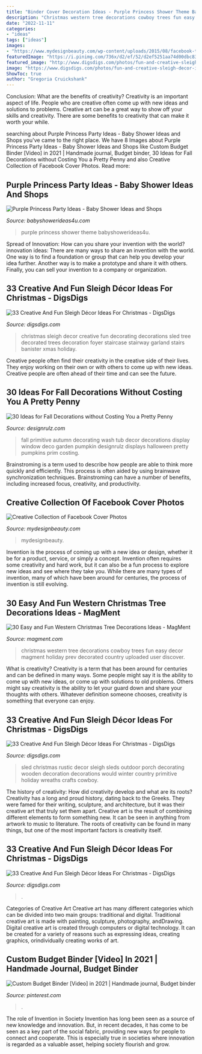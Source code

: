```yaml
---
title: "Binder Cover Decoration Ideas - Purple Princess Shower Theme Babyshowerideas4u"
description: "Christmas western tree decorations cowboy trees fun easy decor magment holiday prev decorated country uploaded user discover"
date: "2022-11-11"
categories:
- "ideas"
tags: ["ideas"]
images:
- "https://www.mydesignbeauty.com/wp-content/uploads/2015/08/facebook-timeline-cover-mydesignbeauty-5.png"
featuredImage: "https://i.pinimg.com/736x/d2/ef/52/d2ef5251aa74d00dbc83ccea096cb489.jpg"
featured_image: "http://www.digsdigs.com/photos/fun-and-creative-sleigh-decor-ideas-for-christmas-8.jpg"
image: "https://www.digsdigs.com/photos/fun-and-creative-sleigh-decor-ideas-for-christmas-11-554x776.jpg"
ShowToc: true
author: "Gregoria Cruickshank"
---
```



Conclusion: What are the benefits of creativity?
Creativity is an important aspect of life. People who are creative often come up with new ideas and solutions to problems. Creative art can be a great way to show off your skills and creativity. There are some benefits to creativity that can make it worth your while.

	

		
searching about Purple Princess Party Ideas - Baby Shower Ideas and Shops you've came to the right place. We have 8 Images about Purple Princess Party Ideas - Baby Shower Ideas and Shops like Custom Budget Binder [Video] in 2021 | Handmade journal, Budget binder, 30 Ideas for Fall Decorations without Costing You a Pretty Penny and also Creative Collection of Facebook Cover Photos. Read more:
		
    
## Purple Princess Party Ideas - Baby Shower Ideas And Shops

<img loading=lazy src="https://babyshowerideas4u.com/wp-content/uploads/2014/01/1488012_649662588413034_1978950162_n.jpg" onerror="this.onerror=null;this.src='https://tse4.mm.bing.net/th?id=OIP.eE-5mRDWDX-ZqIgWhWF1CAHaLH&amp;pid=15.1';" alt="Purple Princess Party Ideas - Baby Shower Ideas and Shops">

_Source: babyshowerideas4u.com_

>purple princess shower theme babyshowerideas4u. 

	

Spread of Innovation: How can you share your invention with the world?
innovation ideas: 
There are many ways to share an invention with the world. One way is to find a foundation or group that can help you develop your idea further. Another way is to make a prototype and share it with others. Finally, you can sell your invention to a company or organization.

    
## 33 Creative And Fun Sleigh Décor Ideas For Christmas - DigsDigs

<img loading=lazy src="http://www.digsdigs.com/photos/fun-and-creative-sleigh-decor-ideas-for-christmas-14-554x832.jpg" onerror="this.onerror=null;this.src='https://tse2.mm.bing.net/th?id=OIP.877Vbkw3p_7MS2z76sFMGQHaLH&amp;pid=15.1';" alt="33 Creative And Fun Sleigh Décor Ideas For Christmas - DigsDigs">

_Source: digsdigs.com_

>christmas sleigh decor creative fun decorating decorations sled tree decorated trees decoration foyer staircase stairway garland stairs banister xmas holiday. 

	

Creative people often find their creativity in the creative side of their lives. They enjoy working on their own or with others to come up with new ideas. Creative people are often ahead of their time and can see the future.

    
## 30 Ideas For Fall Decorations Without Costing You A Pretty Penny

<img loading=lazy src="http://cdn.designrulz.com/wp-content/uploads/2016/10/fall-decorattion-designrulz-21.jpg" onerror="this.onerror=null;this.src='https://tse3.mm.bing.net/th?id=OIP.bA72hTjZNYmfynKVItoZJAHaJ4&amp;pid=15.1';" alt="30 Ideas for Fall Decorations without Costing You a Pretty Penny">

_Source: designrulz.com_

>fall primitive autumn decorating wash tub decor decorations display window deco garden pumpkin designrulz displays halloween pretty pumpkins prim costing. 

	

Brainstroming is a term used to describe how people are able to think more quickly and efficiently. This process is often aided by using brainwave synchronization techniques. Brainstroming can have a number of benefits, including increased focus, creativity, and productivity.

    
## Creative Collection Of Facebook Cover Photos

<img loading=lazy src="https://www.mydesignbeauty.com/wp-content/uploads/2015/08/facebook-timeline-cover-mydesignbeauty-5.png" onerror="this.onerror=null;this.src='https://tse3.mm.bing.net/th?id=OIP.majM2Y2oyffAAVSC3lXHVAHaEj&amp;pid=15.1';" alt="Creative Collection of Facebook Cover Photos">

_Source: mydesignbeauty.com_

>mydesignbeauty. 

	

Invention is the process of coming up with a new idea or design, whether it be for a product, service, or simply a concept. Invention often requires some creativity and hard work, but it can also be a fun process to explore new ideas and see where they take you. While there are many types of invention, many of which have been around for centuries, the process of invention is still evolving.

    
## 30 Easy And Fun Western Christmas Tree Decorations Ideas - MagMent

<img loading=lazy src="http://magment.com/wp-content/uploads/2016/10/Cool-Western-Christmas-Tree-Ideas.jpg" onerror="this.onerror=null;this.src='https://tse4.mm.bing.net/th?id=OIP.Cd2qkRTnXwQZcO9_9z9JpwHaJ4&amp;pid=15.1';" alt="30 Easy and Fun Western Christmas Tree Decorations Ideas - MagMent">

_Source: magment.com_

>christmas western tree decorations cowboy trees fun easy decor magment holiday prev decorated country uploaded user discover. 

	

What is creativity?
Creativity is a term that has been around for centuries and can be defined in many ways. Some people might say it is the ability to come up with new ideas, or come up with solutions to old problems. Others might say creativity is the ability to let your guard down and share your thoughts with others. Whatever definition someone chooses, creativity is something that everyone can enjoy.

    
## 33 Creative And Fun Sleigh Décor Ideas For Christmas - DigsDigs

<img loading=lazy src="http://www.digsdigs.com/photos/fun-and-creative-sleigh-decor-ideas-for-christmas-8.jpg" onerror="this.onerror=null;this.src='https://tse1.mm.bing.net/th?id=OIP.SvNnDiJTRLNjdXAwrb5j4wAAAA&amp;pid=15.1';" alt="33 Creative And Fun Sleigh Décor Ideas For Christmas - DigsDigs">

_Source: digsdigs.com_

>sled christmas rustic decor sleigh sleds outdoor porch decorating wooden decoration decorations would winter country primitive holiday wreaths crafts cowboy. 

	

The history of creativity: How did creativity develop and what are its roots?
Creativity has a long and proud history, dating back to the Greeks. They were famed for their writing, sculpture, and architecture, but it was their creative art that truly set them apart. Creative art is the result of combining different elements to form something new. It can be seen in anything from artwork to music to literature. The roots of creativity can be found in many things, but one of the most important factors is creativity itself.

    
## 33 Creative And Fun Sleigh Décor Ideas For Christmas - DigsDigs

<img loading=lazy src="https://www.digsdigs.com/photos/fun-and-creative-sleigh-decor-ideas-for-christmas-11-554x776.jpg" onerror="this.onerror=null;this.src='https://tse3.mm.bing.net/th?id=OIP.WXcljXAyZ6R5v1EmjD74SgHaKX&amp;pid=15.1';" alt="33 Creative And Fun Sleigh Décor Ideas For Christmas - DigsDigs">

_Source: digsdigs.com_

>. 

	

Categories of Creative Art
Creative art has many different categories which can be divided into two main groups: traditional and digital. Traditional creative art is made with painting, sculpture, photography, andDrawing. Digital creative art is created through computers or digital technology. It can be created for a variety of reasons such as expressing ideas, creating graphics, orindividually creating works of art.

    
## Custom Budget Binder [Video] In 2021 | Handmade Journal, Budget Binder

<img loading=lazy src="https://i.pinimg.com/736x/d2/ef/52/d2ef5251aa74d00dbc83ccea096cb489.jpg" onerror="this.onerror=null;this.src='https://tse3.mm.bing.net/th?id=OIP.7flI1gJdNuscotaLbtwaJAHaNK&amp;pid=15.1';" alt="Custom Budget Binder [Video] in 2021 | Handmade journal, Budget binder">

_Source: pinterest.com_

>. 

	

The role of Invention in Society
Invention has long been seen as a source of new knowledge and innovation. But, in recent decades, it has come to be seen as a key part of the social fabric, providing new ways for people to connect and cooperate. This is especially true in societies where innovation is regarded as a valuable asset, helping society flourish and grow.

